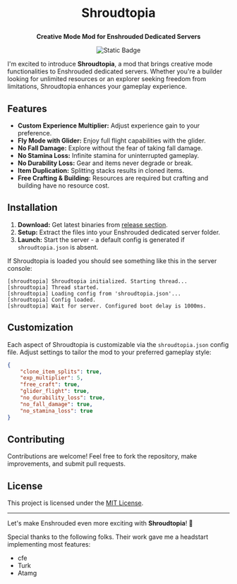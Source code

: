 
<h1><p align="center">
Shroudtopia
</p></h1>
<p align="center">
<b>Creative Mode Mod for Enshrouded Dedicated Servers</b>
</p>
<p align="center">
<img alt="Static Badge" src="https://img.shields.io/badge/Game%20Version%20(SVN)-555489-blue">
</p>

I'm excited to introduce **Shroudtopia**, a mod that brings creative mode functionalities to Enshrouded dedicated servers. Whether you're a builder looking for unlimited resources or an explorer seeking freedom from limitations, Shroudtopia enhances your gameplay experience.

## Features

- **Custom Experience Multiplier:** Adjust experience gain to your preference.
- **Fly Mode with Glider:** Enjoy full flight capabilities with the glider.
- **No Fall Damage:** Explore without the fear of taking fall damage.
- **No Stamina Loss:** Infinite stamina for uninterrupted gameplay.
- **No Durability Loss:** Gear and items never degrade or break.
- **Item Duplication:** Splitting stacks results in cloned items.
- **Free Crafting & Building:** Resources are required but crafting and building have no resource cost.

## Installation

1. **Download:** Get latest binaries from [release section](https://github.com/s0t7x/shroudtopia/releases).
2. **Setup:** Extract the files into your Enshrouded dedicated server folder.
3. **Launch:** Start the server - a default config is generated if `shroudtopia.json` is absent.

If Shroudtopia is loaded you should see something like this in the server console:
```
[shroudtopia] Shroudtopia initialized. Starting thread...
[shroudtopia] Thread started.
[shroudtopia] Loading config from 'shroudtopia.json'...
[shroudtopia] Config loaded.
[shroudtopia] Wait for server. Configured boot delay is 1000ms.
```

## Customization

Each aspect of Shroudtopia is customizable via the `shroudtopia.json` config file. Adjust settings to tailor the mod to your preferred gameplay style:

```json
{
    "clone_item_splits": true,
    "exp_multiplier": 5,
    "free_craft": true,
    "glider_flight": true,
    "no_durability_loss": true,
    "no_fall_damage": true,
    "no_stamina_loss": true
}
```

## Contributing
Contributions are welcome! Feel free to fork the repository, make improvements, and submit pull requests.

## License
This project is licensed under the [MIT License](https://github.com/s0t7x/shroudtopia/blob/0.1-stable/LICENSE).

<hr />

Let's make Enshrouded even more exciting with **Shroudtopia**! 🌟

Special thanks to the following folks. Their work gave me a headstart implementing most features:

- cfe
- Turk
- Atamg
